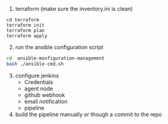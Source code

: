 
1. terraform (make sure the inventory.ini is clean)
```
cd terraform
terraform init
terraform plan
terraform apply
```
2. run the ansible configuration script 
```bash
cd  ansible-monfiguration-management 
bash ./ansible-cmd.sh
```
3. configure jenkins
	- Credentials 
	- agent node
	- github webhook
	- email notification
	- pipeline
4. build the pipeline manually or though a commit to the repo
